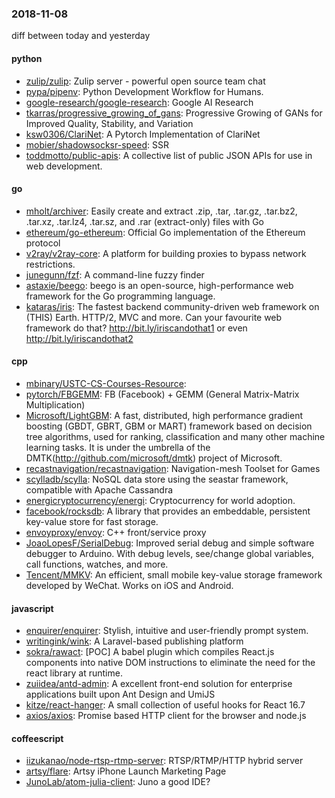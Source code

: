 ### 2018-11-08
diff between today and yesterday

#### python
* [zulip/zulip](https://github.com/zulip/zulip): Zulip server - powerful open source team chat
* [pypa/pipenv](https://github.com/pypa/pipenv): Python Development Workflow for Humans.
* [google-research/google-research](https://github.com/google-research/google-research): Google AI Research
* [tkarras/progressive_growing_of_gans](https://github.com/tkarras/progressive_growing_of_gans): Progressive Growing of GANs for Improved Quality, Stability, and Variation
* [ksw0306/ClariNet](https://github.com/ksw0306/ClariNet): A Pytorch Implementation of ClariNet
* [mobier/shadowsocksr-speed](https://github.com/mobier/shadowsocksr-speed): SSR 
* [toddmotto/public-apis](https://github.com/toddmotto/public-apis): A collective list of public JSON APIs for use in web development.

#### go
* [mholt/archiver](https://github.com/mholt/archiver): Easily create and extract .zip, .tar, .tar.gz, .tar.bz2, .tar.xz, .tar.lz4, .tar.sz, and .rar (extract-only) files with Go
* [ethereum/go-ethereum](https://github.com/ethereum/go-ethereum): Official Go implementation of the Ethereum protocol
* [v2ray/v2ray-core](https://github.com/v2ray/v2ray-core): A platform for building proxies to bypass network restrictions.
* [junegunn/fzf](https://github.com/junegunn/fzf):  A command-line fuzzy finder
* [astaxie/beego](https://github.com/astaxie/beego): beego is an open-source, high-performance web framework for the Go programming language.
* [kataras/iris](https://github.com/kataras/iris): The fastest backend community-driven web framework on (THIS) Earth. HTTP/2, MVC and more. Can your favourite web framework do that?  http://bit.ly/iriscandothat1 or even http://bit.ly/iriscandothat2

#### cpp
* [mbinary/USTC-CS-Courses-Resource](https://github.com/mbinary/USTC-CS-Courses-Resource): 
* [pytorch/FBGEMM](https://github.com/pytorch/FBGEMM): FB (Facebook) + GEMM (General Matrix-Matrix Multiplication)
* [Microsoft/LightGBM](https://github.com/Microsoft/LightGBM): A fast, distributed, high performance gradient boosting (GBDT, GBRT, GBM or MART) framework based on decision tree algorithms, used for ranking, classification and many other machine learning tasks. It is under the umbrella of the DMTK(http://github.com/microsoft/dmtk) project of Microsoft.
* [recastnavigation/recastnavigation](https://github.com/recastnavigation/recastnavigation): Navigation-mesh Toolset for Games
* [scylladb/scylla](https://github.com/scylladb/scylla): NoSQL data store using the seastar framework, compatible with Apache Cassandra
* [energicryptocurrency/energi](https://github.com/energicryptocurrency/energi): Cryptocurrency for world adoption.
* [facebook/rocksdb](https://github.com/facebook/rocksdb): A library that provides an embeddable, persistent key-value store for fast storage.
* [envoyproxy/envoy](https://github.com/envoyproxy/envoy): C++ front/service proxy
* [JoaoLopesF/SerialDebug](https://github.com/JoaoLopesF/SerialDebug): Improved serial debug and simple software debugger to Arduino. With debug levels, see/change global variables, call functions, watches, and more.
* [Tencent/MMKV](https://github.com/Tencent/MMKV): An efficient, small mobile key-value storage framework developed by WeChat. Works on iOS and Android.

#### javascript
* [enquirer/enquirer](https://github.com/enquirer/enquirer): Stylish, intuitive and user-friendly prompt system.
* [writingink/wink](https://github.com/writingink/wink): A Laravel-based publishing platform
* [sokra/rawact](https://github.com/sokra/rawact): [POC] A babel plugin which compiles React.js components into native DOM instructions to eliminate the need for the react library at runtime.
* [zuiidea/antd-admin](https://github.com/zuiidea/antd-admin): A excellent front-end solution for enterprise applications built upon Ant Design and UmiJS
* [kitze/react-hanger](https://github.com/kitze/react-hanger): A small collection of useful hooks for React 16.7
* [axios/axios](https://github.com/axios/axios): Promise based HTTP client for the browser and node.js

#### coffeescript
* [iizukanao/node-rtsp-rtmp-server](https://github.com/iizukanao/node-rtsp-rtmp-server): RTSP/RTMP/HTTP hybrid server
* [artsy/flare](https://github.com/artsy/flare): Artsy iPhone Launch Marketing Page
* [JunoLab/atom-julia-client](https://github.com/JunoLab/atom-julia-client): Juno a good IDE?
